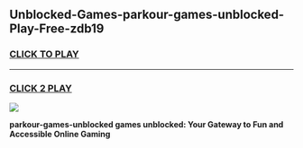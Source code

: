 
## Unblocked-Games-parkour-games-unblocked-Play-Free-zdb19
<h3>
<a href="https://premium76.site?title=parkour-games-unblocked&ref=09A">CLICK TO PLAY</a></h3>
<hr>

<h3>
<a href="https://premium76.site?title=parkour-games-unblocked&ref=09A">CLICK 2 PLAY</a>
  
</h3>

<a href="https://premium76.site?title=parkour-games-unblocked&ref=09A"><img src="https://clearcache.store/games.png"></a>


**parkour-games-unblocked games unblocked: Your Gateway to Fun and Accessible Online Gaming**
